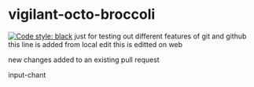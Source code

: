 # vigilant-octo-broccoli
[![Code style: black](https://img.shields.io/badge/code%20style-black-000000.svg)](https://github.com/psf/black)
just for testing out different features of git and github
this line is added from local edit
this is editted on web

new changes added to an existing pull request

input-chant
